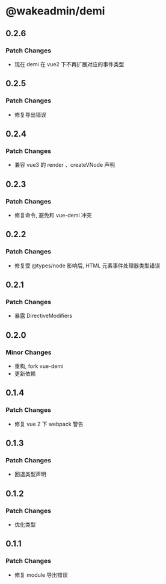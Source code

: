 # @wakeadmin/demi

## 0.2.6

### Patch Changes

- 现在 demi 在 vue2 下不再扩展对应的事件类型

## 0.2.5

### Patch Changes

- 修复导出错误

## 0.2.4

### Patch Changes

- 兼容 vue3 的 render 、createVNode 声明

## 0.2.3

### Patch Changes

- 修复命令, 避免和 vue-demi 冲突

## 0.2.2

### Patch Changes

- 修复受 @types/node 影响后, HTML 元素事件处理器类型错误

## 0.2.1

### Patch Changes

- 暴露 DirectiveModifiers

## 0.2.0

### Minor Changes

- 重构, fork vue-demi
- 更新依赖

## 0.1.4

### Patch Changes

- 修复 vue 2 下 webpack 警告

## 0.1.3

### Patch Changes

- 回退类型声明

## 0.1.2

### Patch Changes

- 优化类型

## 0.1.1

### Patch Changes

- 修复 module 导出错误

